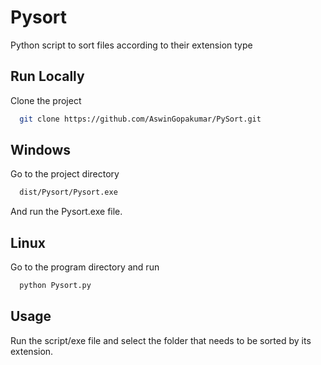 # Pysort

Python script to sort files according to their extension type

## Run Locally

Clone the project

```bash
  git clone https://github.com/AswinGopakumar/PySort.git
```
## Windows
Go to the project directory

```bash
  dist/Pysort/Pysort.exe
```
And run the Pysort.exe file.

## Linux

Go to the program directory and run
```bash
  python Pysort.py
```

## Usage

Run the script/exe file and select the folder that needs to be sorted by its extension.
